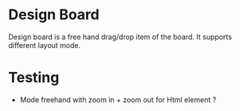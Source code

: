 # Design Board

Design board is a free hand drag/drop item of the board. It supports different layout mode.

# Testing

- Mode freehand with zoom in + zoom out for Html element ?
